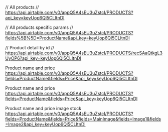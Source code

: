// All products
// https://api.airtable.com/v0/appQ5A4sEU3uZstcI/PRODUCTS?api_key=keyUop6Ql5CLltnDI


// All products specific params
// https://api.airtable.com/v0/appQ5A4sEU3uZstcI/PRODUCTS?fields%5B%5D=ProductName&api_key=keyUop6Ql5CLltnDI



// Product detail by id
// https://api.airtable.com/v0/appQ5A4sEU3uZstcI/PRODUCTS/recSAaQtkgL3UyOP6?api_key=keyUop6Ql5CLltnDI


Product name and price
https://api.airtable.com/v0/appQ5A4sEU3uZstcI/PRODUCTS?fields=ProductName&fields=Price&api_key=keyUop6Ql5CLltnDI

Product name and price
https://api.airtable.com/v0/appQ5A4sEU3uZstcI/PRODUCTS?fields=ProductName&fields=Price&api_key=keyUop6Ql5CLltnDI

Product name and price image stock
https://api.airtable.com/v0/appQ5A4sEU3uZstcI/PRODUCTS?fields=ProductName&fields=Price&fields=MainImage&fields=Image1&fields=Image2&api_key=keyUop6Ql5CLltnDI


